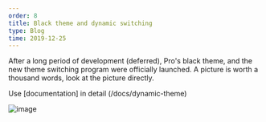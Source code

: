 ```yaml
---
order: 8
title: Black theme and dynamic switching
type: Blog
time: 2019-12-25
---
```


After a long period of development (deferred), Pro's black theme, and the new theme switching program were officially launched. A picture is worth a thousand words, look at the picture directly.

Use [documentation] in detail (/docs/dynamic-theme)

![image](https://gw.alipayobjects.com/zos/antfincdn/raCkHezMns/Kapture%2525202019-11-25%252520at%25252019.15.12.gif)
